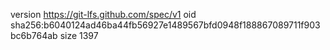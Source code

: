 version https://git-lfs.github.com/spec/v1
oid sha256:b6040124ad46ba44fb56927e1489567bfd0948f188867089711f903bc6b764ab
size 1397
